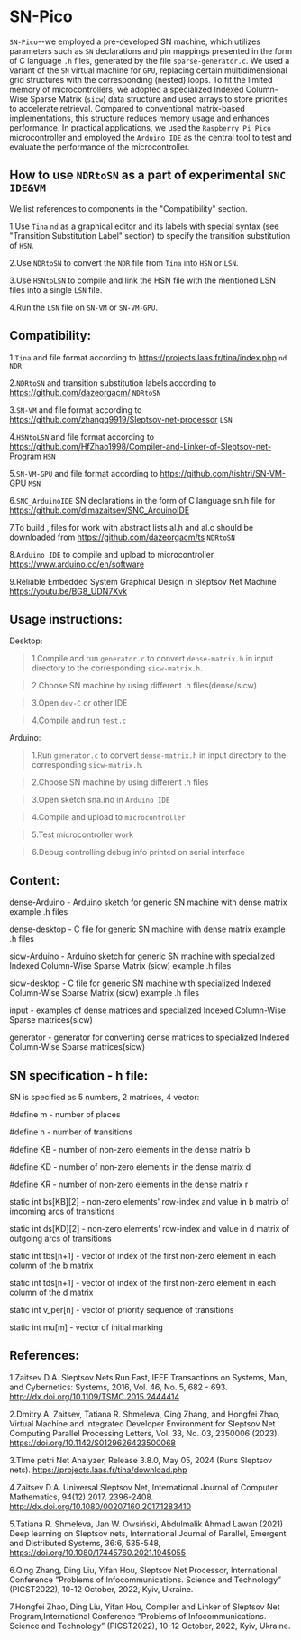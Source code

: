 SN-Pico
===
`SN-Pico`--we employed a pre-developed SN machine, which utilizes parameters such as `SN` declarations and pin mappings presented in the form of C language `.h` files, generated by the file `sparse-generator.c`. We used a variant of the `SN` virtual machine for `GPU`, replacing certain multidimensional grid structures with the corresponding (nested) loops. To fit the limited memory of microcontrollers, we adopted a specialized Indexed Column-Wise Sparse Matrix (`sicw`) data structure and used arrays to store priorities to accelerate retrieval. Compared to conventional matrix-based implementations, this structure reduces memory usage and enhances performance. In practical applications, we used the `Raspberry Pi Pico` microcontroller and employed the `Arduino IDE` as the central tool to test and evaluate the performance of the microcontroller.

How to use `NDRtoSN` as a part of experimental `SNC IDE&VM`
-----
We list references to components in the "Compatibility" section.

1.Use `Tina` `nd` as a graphical editor and its labels with special syntax (see "Transition Substitution Label" section) to specify the transition substitution of `HSN`.
   
2.Use `NDRtoSN` to convert the `NDR` file from `Tina` into `HSN` or `LSN`.
   
3.Use `HSNtoLSN` to compile and link the HSN file with the mentioned LSN files into a single `LSN` file.
   
4.Run the `LSN` file on `SN-VM` or `SN-VM-GPU`.

Compatibility:
-----
1.`Tina` and file format according to https://projects.laas.fr/tina/index.php `nd` `NDR`

2.`NDRtoSN` and transition substitution labels according to https://github.com/dazeorgacm/ `NDRtoSN`

3.`SN-VM` and file format according to https://github.com/zhangq9919/Sleptsov-net-processor `LSN`

4.`HSNtoLSN` and file format according to https://github.com/HfZhao1998/Compiler-and-Linker-of-Sleptsov-net-Program `HSN`

5.`SN-VM-GPU` and file format according to https://github.com/tishtri/SN-VM-GPU `MSN`

6.`SNC_ArduinoIDE` SN declarations in the form of C language sn.h file for https://github.com/dimazaitsev/SNC_ArduinoIDE

7.To build , files for work with abstract lists al.h and al.c should be downloaded from https://github.com/dazeorgacm/ts `NDRtoSN`

8.`Arduino IDE` to compile and upload to microcontroller https://www.arduino.cc/en/software

9.Reliable Embedded System Graphical Design in Sleptsov Net Machine https://youtu.be/BG8_UDN7Xvk

Usage instructions:
-----
Desktop:
> 1.Compile and run `generator.c` to convert `dense-matrix.h` in input directory to the corresponding `sicw-matrix.h`.

> 2.Choose SN machine by using different .h files(dense/sicw)

> 3.Open `dev-C` or other IDE

> 4.Compile and run `test.c`

Arduino:
> 1.Run `generator.c` to convert `dense-matrix.h` in input directory to the corresponding `sicw-matrix.h`.

> 2.Choose SN machine by using different .h files

> 3.Open sketch sna.ino in `Arduino IDE`

> 4.Compile and upload to `microcontroller`

> 5.Test microcontroller work

> 6.Debug controlling debug info printed on serial interface

Content:
-----
dense-Arduino - Arduino sketch for generic SN machine with dense matrix example .h files

dense-desktop - C file for generic SN machine with dense matrix example .h files

sicw-Arduino - Arduino sketch for generic SN machine with specialized Indexed Column-Wise Sparse Matrix (sicw) example .h files

sicw-desktop - C file for generic SN machine with specialized Indexed Column-Wise Sparse Matrix (sicw) example .h files

input - examples of dense matrices and specialized Indexed Column-Wise Sparse matrices(sicw) 

generator - generator for converting dense matrices to specialized Indexed Column-Wise Sparse matrices(sicw)

SN specification - h file:
-----
SN is specified as 5 numbers, 2 matrices, 4 vector:

#define m - number of places

#define n - number of transitions

#define KB - number of non-zero elements in the dense matrix b

#define KD - number of non-zero elements in the dense matrix d

#define KR - number of non-zero elements in the dense matrix r

static int bs[KB][2] - non-zero elements' row-index and value in b matrix of imcoming arcs of transitions

static int ds[KD][2] - non-zero elements' row-index and value in d matrix of outgoing arcs of transitions

static int tbs[n+1] - vector of index of the first non-zero element in each column of the b matrix

static int tds[n+1] - vector of index of the first non-zero element in each column of the d matrix

static int v_per[n] - vector of priority sequence of transitions

static int mu[m] - vector of initial marking

References:
----
1.Zaitsev D.A. Sleptsov Nets Run Fast, IEEE Transactions on Systems, Man, and Cybernetics: Systems, 2016, Vol. 46, No. 5, 682 - 693. http://dx.doi.org/10.1109/TSMC.2015.2444414    

2.Dmitry A. Zaitsev, Tatiana R. Shmeleva, Qing Zhang, and Hongfei Zhao, Virtual Machine and Integrated Developer Environment for Sleptsov Net Computing Parallel Processing Letters, Vol. 33, No. 03, 2350006 (2023). https://doi.org/10.1142/S0129626423500068      

3.TIme petri Net Analyzer, Release 3.8.0, May 05, 2024 (Runs Sleptsov nets). https://projects.laas.fr/tina/download.php

4.Zaitsev D.A. Universal Sleptsov Net, International Journal of Computer Mathematics, 94(12) 2017, 2396-2408. http://dx.doi.org/10.1080/00207160.2017.1283410

5.Tatiana R. Shmeleva, Jan W. Owsiński, Abdulmalik Ahmad Lawan (2021) Deep learning on Sleptsov nets, International Journal of Parallel, Emergent and Distributed Systems, 36:6, 535-548, https://doi.org/10.1080/17445760.2021.1945055

6.Qing Zhang, Ding Liu, Yifan Hou, Sleptsov Net Processor, International Conference ”Problems of Infocommunications. Science and Technology” (PICST2022), 10-12 October, 2022, Kyiv, Ukraine.

7.Hongfei Zhao, Ding Liu, Yifan Hou, Compiler and Linker of Sleptsov Net Program,International Conference ”Problems of Infocommunications. Science and Technology” (PICST2022), 10-12 October, 2022, Kyiv, Ukraine.









